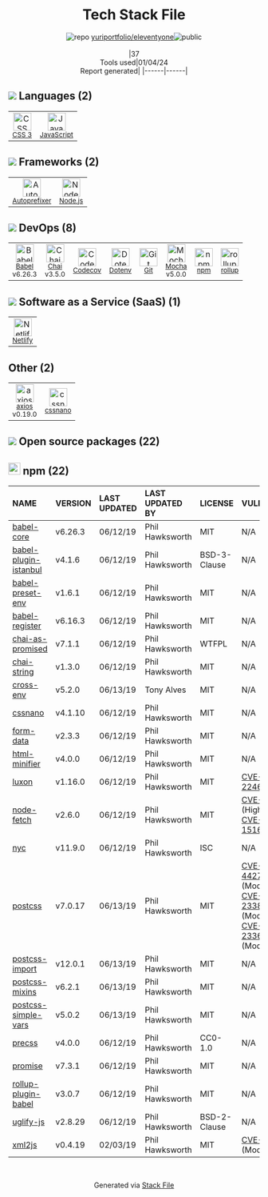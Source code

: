 <!--
&lt;--- Readme.md Snippet without images Start ---&gt;
## Tech Stack
yuriportfolio/eleventyone is built on the following main stack:

- [Mocha](http://mochajs.org/) – Javascript Testing Framework
- [Node.js](http://nodejs.org/) – Frameworks (Full Stack)
- [JavaScript](https://developer.mozilla.org/en-US/docs/Web/JavaScript) – Languages
- [Chai](http://chaijs.com/) – Javascript Testing Framework
- [Autoprefixer](https://github.com/postcss/autoprefixer) – CSS Pre-processors / Extensions
- [Codecov](https://codecov.io/) – Code Coverage
- [Babel](http://babeljs.io/) – JavaScript Compilers
- [Netlify](https://www.netlify.com/) – Static Web Hosting
- [rollup](http://rollupjs.org/) – JS Build Tools / JS Task Runners
- [axios](https://github.com/mzabriskie/axios) – Javascript Utilities & Libraries

Full tech stack [here](/techstack.md)

&lt;--- Readme.md Snippet without images End ---&gt;

&lt;--- Readme.md Snippet with images Start ---&gt;
## Tech Stack
yuriportfolio/eleventyone is built on the following main stack:

- <img width='25' height='25' src='https://img.stackshare.io/service/832/mocha.png' alt='Mocha'/> [Mocha](http://mochajs.org/) – Javascript Testing Framework
- <img width='25' height='25' src='https://img.stackshare.io/service/1011/n1JRsFeB_400x400.png' alt='Node.js'/> [Node.js](http://nodejs.org/) – Frameworks (Full Stack)
- <img width='25' height='25' src='https://img.stackshare.io/service/1209/javascript.jpeg' alt='JavaScript'/> [JavaScript](https://developer.mozilla.org/en-US/docs/Web/JavaScript) – Languages
- <img width='25' height='25' src='https://img.stackshare.io/service/1725/chai.png' alt='Chai'/> [Chai](http://chaijs.com/) – Javascript Testing Framework
- <img width='25' height='25' src='https://img.stackshare.io/service/2202/72d087642cfce6fef6f2dabec5bf49e8_400x400.png' alt='Autoprefixer'/> [Autoprefixer](https://github.com/postcss/autoprefixer) – CSS Pre-processors / Extensions
- <img width='25' height='25' src='https://img.stackshare.io/service/2673/Codecov_Mark_Circle_Pink.png' alt='Codecov'/> [Codecov](https://codecov.io/) – Code Coverage
- <img width='25' height='25' src='https://img.stackshare.io/service/2739/-1wfGjNw.png' alt='Babel'/> [Babel](http://babeljs.io/) – JavaScript Compilers
- <img width='25' height='25' src='https://img.stackshare.io/service/2748/default_5dfbb146cf22182bca88c7d07f2515a5888fc12a.jpg' alt='Netlify'/> [Netlify](https://www.netlify.com/) – Static Web Hosting
- <img width='25' height='25' src='https://img.stackshare.io/service/4423/zE8RTn9E_400x400.jpg' alt='rollup'/> [rollup](http://rollupjs.org/) – JS Build Tools / JS Task Runners
- <img width='25' height='25' src='https://img.stackshare.io/no-img-open-source.png' alt='axios'/> [axios](https://github.com/mzabriskie/axios) – Javascript Utilities & Libraries

Full tech stack [here](/techstack.md)

&lt;--- Readme.md Snippet with images End ---&gt;
-->
<div align="center">

# Tech Stack File
![](https://img.stackshare.io/repo.svg "repo") [yuriportfolio/eleventyone](https://github.com/yuriportfolio/eleventyone)![](https://img.stackshare.io/public_badge.svg "public")
<br/><br/>
|37<br/>Tools used|01/04/24 <br/>Report generated|
|------|------|
</div>

## <img src='https://img.stackshare.io/languages.svg'/> Languages (2)
<table><tr>
  <td align='center'>
  <img width='36' height='36' src='https://img.stackshare.io/service/6727/css.png' alt='CSS 3'>
  <br>
  <sub><a href="https://developer.mozilla.org/en-US/docs/Web/CSS/CSS3">CSS 3</a></sub>
  <br>
  <sub></sub>
</td>

<td align='center'>
  <img width='36' height='36' src='https://img.stackshare.io/service/1209/javascript.jpeg' alt='JavaScript'>
  <br>
  <sub><a href="https://developer.mozilla.org/en-US/docs/Web/JavaScript">JavaScript</a></sub>
  <br>
  <sub></sub>
</td>

</tr>
</table>

## <img src='https://img.stackshare.io/frameworks.svg'/> Frameworks (2)
<table><tr>
  <td align='center'>
  <img width='36' height='36' src='https://img.stackshare.io/service/2202/72d087642cfce6fef6f2dabec5bf49e8_400x400.png' alt='Autoprefixer'>
  <br>
  <sub><a href="https://github.com/postcss/autoprefixer">Autoprefixer</a></sub>
  <br>
  <sub></sub>
</td>

<td align='center'>
  <img width='36' height='36' src='https://img.stackshare.io/service/1011/n1JRsFeB_400x400.png' alt='Node.js'>
  <br>
  <sub><a href="http://nodejs.org/">Node.js</a></sub>
  <br>
  <sub></sub>
</td>

</tr>
</table>

## <img src='https://img.stackshare.io/devops.svg'/> DevOps (8)
<table><tr>
  <td align='center'>
  <img width='36' height='36' src='https://img.stackshare.io/service/2739/-1wfGjNw.png' alt='Babel'>
  <br>
  <sub><a href="http://babeljs.io/">Babel</a></sub>
  <br>
  <sub>v6.26.3</sub>
</td>

<td align='center'>
  <img width='36' height='36' src='https://img.stackshare.io/service/1725/chai.png' alt='Chai'>
  <br>
  <sub><a href="http://chaijs.com/">Chai</a></sub>
  <br>
  <sub>v3.5.0</sub>
</td>

<td align='center'>
  <img width='36' height='36' src='https://img.stackshare.io/service/2673/Codecov_Mark_Circle_Pink.png' alt='Codecov'>
  <br>
  <sub><a href="https://codecov.io/">Codecov</a></sub>
  <br>
  <sub></sub>
</td>

<td align='center'>
  <img width='36' height='36' src='https://img.stackshare.io/service/8067/default_90dcb1286af7685c68df319c764b80704df1155b.png' alt='Dotenv'>
  <br>
  <sub><a href="https://github.com/motdotla/dotenv">Dotenv</a></sub>
  <br>
  <sub></sub>
</td>

<td align='center'>
  <img width='36' height='36' src='https://img.stackshare.io/service/1046/git.png' alt='Git'>
  <br>
  <sub><a href="http://git-scm.com/">Git</a></sub>
  <br>
  <sub></sub>
</td>

<td align='center'>
  <img width='36' height='36' src='https://img.stackshare.io/service/832/mocha.png' alt='Mocha'>
  <br>
  <sub><a href="http://mochajs.org/">Mocha</a></sub>
  <br>
  <sub>v5.0.0</sub>
</td>

<td align='center'>
  <img width='36' height='36' src='https://img.stackshare.io/service/1120/lejvzrnlpb308aftn31u.png' alt='npm'>
  <br>
  <sub><a href="https://www.npmjs.com/">npm</a></sub>
  <br>
  <sub></sub>
</td>

<td align='center'>
  <img width='36' height='36' src='https://img.stackshare.io/service/4423/zE8RTn9E_400x400.jpg' alt='rollup'>
  <br>
  <sub><a href="http://rollupjs.org/">rollup</a></sub>
  <br>
  <sub></sub>
</td>

</tr>
</table>

## <img src='https://img.stackshare.io/saas.svg'/> Software as a Service (SaaS) (1)
<table><tr>
  <td align='center'>
  <img width='36' height='36' src='https://img.stackshare.io/service/2748/default_5dfbb146cf22182bca88c7d07f2515a5888fc12a.jpg' alt='Netlify'>
  <br>
  <sub><a href="https://www.netlify.com/">Netlify</a></sub>
  <br>
  <sub></sub>
</td>

</tr>
</table>

## Other (2)
<table><tr>
  <td align='center'>
  <img width='36' height='36' src='https://img.stackshare.io/no-img-open-source.png' alt='axios'>
  <br>
  <sub><a href="https://github.com/mzabriskie/axios">axios</a></sub>
  <br>
  <sub>v0.19.0</sub>
</td>

<td align='center'>
  <img width='36' height='36' src='https://img.stackshare.io/service/6612/ehMiE-wz_normal.jpg' alt='cssnano'>
  <br>
  <sub><a href="http://cssnano.co/">cssnano</a></sub>
  <br>
  <sub></sub>
</td>

</tr>
</table>


## <img src='https://img.stackshare.io/group.svg' /> Open source packages (22)</h2>

## <img width='24' height='24' src='https://img.stackshare.io/service/1120/lejvzrnlpb308aftn31u.png'/> npm (22)

|NAME|VERSION|LAST UPDATED|LAST UPDATED BY|LICENSE|VULNERABILITIES|
|:------|:------|:------|:------|:------|:------|
|[babel-core](https://www.npmjs.com/babel-core)|v6.26.3|06/12/19|Phil Hawksworth |MIT|N/A|
|[babel-plugin-istanbul](https://www.npmjs.com/babel-plugin-istanbul)|v4.1.6|06/12/19|Phil Hawksworth |BSD-3-Clause|N/A|
|[babel-preset-env](https://www.npmjs.com/babel-preset-env)|v1.6.1|06/12/19|Phil Hawksworth |MIT|N/A|
|[babel-register](https://www.npmjs.com/babel-register)|v6.16.3|06/12/19|Phil Hawksworth |MIT|N/A|
|[chai-as-promised](https://www.npmjs.com/chai-as-promised)|v7.1.1|06/12/19|Phil Hawksworth |WTFPL|N/A|
|[chai-string](https://www.npmjs.com/chai-string)|v1.3.0|06/12/19|Phil Hawksworth |MIT|N/A|
|[cross-env](https://www.npmjs.com/cross-env)|v5.2.0|06/13/19|Tony Alves |MIT|N/A|
|[cssnano](https://www.npmjs.com/cssnano)|v4.1.10|06/12/19|Phil Hawksworth |MIT|N/A|
|[form-data](https://www.npmjs.com/form-data)|v2.3.3|06/12/19|Phil Hawksworth |MIT|N/A|
|[html-minifier](https://www.npmjs.com/html-minifier)|v4.0.0|06/12/19|Phil Hawksworth |MIT|N/A|
|[luxon](https://www.npmjs.com/luxon)|v1.16.0|06/12/19|Phil Hawksworth |MIT|[CVE-2023-22467](https://github.com/advisories/GHSA-3xq5-wjfh-ppjc) (High)|
|[node-fetch](https://www.npmjs.com/node-fetch)|v2.6.0|06/12/19|Phil Hawksworth |MIT|[CVE-2022-0235](https://github.com/advisories/GHSA-r683-j2x4-v87g) (High)<br/>[CVE-2020-15168](https://github.com/advisories/GHSA-w7rc-rwvf-8q5r) (Low)|
|[nyc](https://www.npmjs.com/nyc)|v11.9.0|06/12/19|Phil Hawksworth |ISC|N/A|
|[postcss](https://www.npmjs.com/postcss)|v7.0.17|06/13/19|Phil Hawksworth |MIT|[CVE-2023-44270](https://github.com/advisories/GHSA-7fh5-64p2-3v2j) (Moderate)<br/>[CVE-2021-23382](https://github.com/advisories/GHSA-566m-qj78-rww5) (Moderate)<br/>[CVE-2021-23368](https://github.com/advisories/GHSA-hwj9-h5mp-3pm3) (Moderate)|
|[postcss-import](https://www.npmjs.com/postcss-import)|v12.0.1|06/13/19|Phil Hawksworth |MIT|N/A|
|[postcss-mixins](https://www.npmjs.com/postcss-mixins)|v6.2.1|06/13/19|Phil Hawksworth |MIT|N/A|
|[postcss-simple-vars](https://www.npmjs.com/postcss-simple-vars)|v5.0.2|06/13/19|Phil Hawksworth |MIT|N/A|
|[precss](https://www.npmjs.com/precss)|v4.0.0|06/12/19|Phil Hawksworth |CC0-1.0|N/A|
|[promise](https://www.npmjs.com/promise)|v7.3.1|06/12/19|Phil Hawksworth |MIT|N/A|
|[rollup-plugin-babel](https://www.npmjs.com/rollup-plugin-babel)|v3.0.7|06/12/19|Phil Hawksworth |MIT|N/A|
|[uglify-js](https://www.npmjs.com/uglify-js)|v2.8.29|06/12/19|Phil Hawksworth |BSD-2-Clause|N/A|
|[xml2js](https://www.npmjs.com/xml2js)|v0.4.19|02/03/19|Phil Hawksworth |MIT|[CVE-2023-0842](https://github.com/advisories/GHSA-776f-qx25-q3cc) (Moderate)|

<br/>
<div align='center'>

Generated via [Stack File](https://github.com/marketplace/stack-file)
